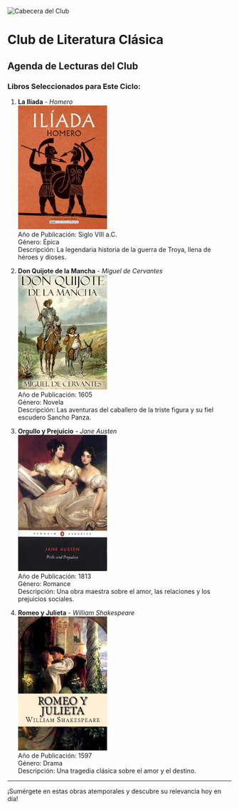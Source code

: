 ![Cabecera del Club](../../imagenes/3.Club_clasico/destruction_of_pompeii_and_herculaneum.png)

# Club de Literatura Clásica

## Agenda de Lecturas del Club

### Libros Seleccionados para Este Ciclo:

1. **La Ilíada** - *Homero*  
   <img src="../../imagenes/Portadas_Libros/LaIliada.jpg" alt="Portada de La Ilíada" width="200px">  
   Año de Publicación: Siglo VIII a.C.  
   Género: Épica  
   Descripción: La legendaria historia de la guerra de Troya, llena de héroes y dioses.

2. **Don Quijote de la Mancha** - *Miguel de Cervantes*  
   <img src="../../imagenes/Portadas_Libros/DonQuijote.jpg" alt="Portada de Don Quijote" width="200px">  
   Año de Publicación: 1605  
   Género: Novela  
   Descripción: Las aventuras del caballero de la triste figura y su fiel escudero Sancho Panza.

3. **Orgullo y Prejuicio** - *Jane Austen*  
   <img src="../../imagenes/Portadas_Libros/OrgulloYPrejuicio.jpg" alt="Portada de Orgullo y Prejuicio" width="200px">  
   Año de Publicación: 1813  
   Género: Romance  
   Descripción: Una obra maestra sobre el amor, las relaciones y los prejuicios sociales.

4. **Romeo y Julieta** - *William Shakespeare*  
   <img src="../../imagenes/Portadas_Libros/RomeoJulieta.jpg" alt="Portada de Romeo y Julieta" width="200px">  
   Año de Publicación: 1597  
   Género: Drama  
   Descripción: Una tragedia clásica sobre el amor y el destino.

---

¡Sumérgete en estas obras atemporales y descubre su relevancia hoy en día!

